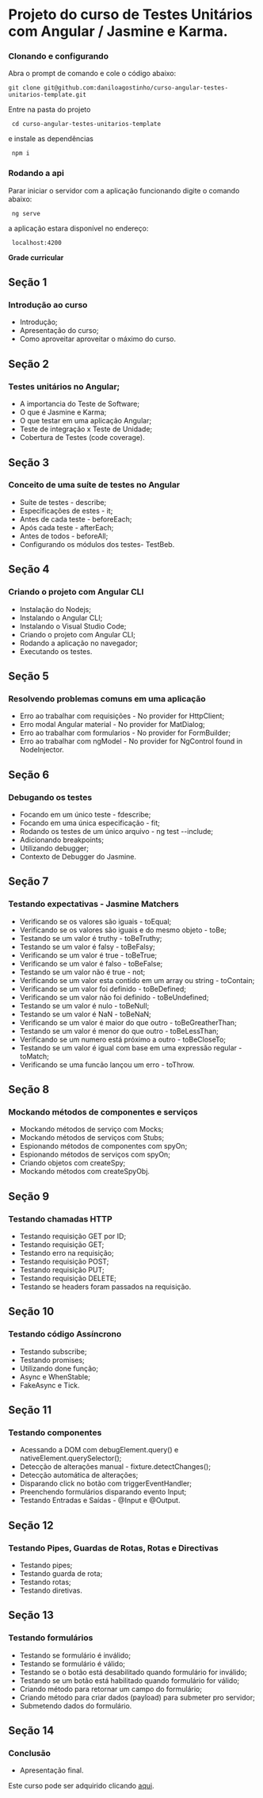# Projeto do curso de Testes Unitários com Angular / Jasmine e Karma. 

### Clonando e configurando
 Abra o prompt de comando e cole o código abaixo:
 
 ```
 git clone git@github.com:daniloagostinho/curso-angular-testes-unitarios-template.git
```

Entre na pasta do projeto

```
 cd curso-angular-testes-unitarios-template
```

e instale as dependências

```
 npm i
```

### Rodando a api
Parar iniciar o servidor com a aplicação funcionando digite o comando abaixo:

```
 ng serve
```

a aplicação estara disponível no endereço:

```
 localhost:4200
```

**Grade curricular**

## Seção 1
### Introdução ao curso
 - Introdução;
 - Apresentação do curso;
 - Como aproveitar aproveitar o máximo do curso.
 
 ## Seção 2
 ### Testes unitários no Angular;
 - A importancia do Teste de Software;
 - O que é Jasmine e Karma;
 - O que testar em uma aplicação Angular;
- Teste de integração x Teste de Unidade;
- Cobertura de Testes (code coverage).
 
 ## Seção 3
### Conceito de uma suíte de testes no Angular
- Suíte de testes - describe;
- Especificações de estes - it;
- Antes de cada teste - beforeEach;
- Após cada teste - afterEach;
- Antes de todos - beforeAll;
- Configurando os módulos dos testes- TestBeb.

 ## Seção 4
 ### Criando o projeto com Angular CLI
 - Instalação do Nodejs;
 - Instalando o Angular CLI;
 - Instalando o Visual Studio Code;
 - Criando o projeto com Angular CLI;
 - Rodando a aplicação no navegador;
 - Executando os testes.

## Seção 5
### Resolvendo problemas comuns em uma aplicação
- Erro ao trabalhar com requisições - No provider for HttpClient;
- Erro modal Angular material - No provider for MatDialog;
- Erro ao trabalhar com formularios - No provider for FormBuilder;
- Erro ao trabalhar com ngModel - No provider for NgControl found in NodeInjector.

## Seção 6
### Debugando os testes
- Focando em um único teste - fdescribe;
- Focando em uma única especificação - fit;
- Rodando os testes de um único arquivo - ng test --include;
- Adicionando breakpoints;
- Utilizando debugger;
- Contexto de Debugger do Jasmine.

## Seção 7
### Testando expectativas - Jasmine Matchers
- Verificando se os valores são iguais - toEqual;
- Verificando se os valores são iguais e do mesmo objeto - toBe;
- Testando se um valor é truthy - toBeTruthy;
- Testando se um valor é falsy - toBeFalsy;
- Verificando se um valor é true - toBeTrue;
- Verificando se um valor é falso -  toBeFalse;
- Testando se um valor não é true - not;
- Verificando se um valor esta contido em um array ou string - toContain;
- Verificando se um valor foi definido - toBeDefined;
- Verificando se um valor não foi definido - toBeUndefined;
- Testando se um valor é nulo - toBeNull;
- Testando se um valor é NaN  - toBeNaN;
- Verificando se um valor é maior do que outro - toBeGreatherThan;
- Testando se um valor é menor do que outro - toBeLessThan;
- Verificando se um numero está próximo a outro - toBeCloseTo;
- Testando se um valor é igual com base em uma expressão regular - toMatch;
- Verificando se uma funcão lançou um erro - toThrow.

## Seção 8
### Mockando métodos de componentes e serviços
- Mockando métodos de serviço com Mocks;
- Mockando métodos de serviços com Stubs;
- Espionando métodos de componentes com spyOn;
- Espionando métodos de serviços com spyOn;
- Criando objetos com createSpy;
- Mockando métodos com createSpyObj.

## Seção 9
### Testando chamadas HTTP
- Testando requisição GET por ID;
- Testando requisição GET;
- Testando erro na requisição;
- Testando requisição POST;
- Testando requisição PUT;
- Testando requisição DELETE;
- Testando se headers foram passados na requisição.

## Seção 10
### Testando código Assíncrono
- Testando subscribe;
- Testando promises;
- Utilizando done função;
- Async e WhenStable;
- FakeAsync e Tick.

## Seção 11
### Testando componentes
- Acessando a DOM com debugElement.query() e nativeElement.querySelector();
- Detecção de alterações manual - fixture.detectChanges();
- Detecção automática de alterações;
- Disparando click no botão com triggerEventHandler;
- Preenchendo formulários disparando evento Input;
- Testando Entradas e Saídas - @Input e @Output.

## Seção 12
### Testando Pipes, Guardas de Rotas, Rotas e Directivas
- Testando pipes;
- Testando guarda de rota;
- Testando rotas;
- Testando diretivas.

## Seção 13
### Testando formulários
- Testando se formulário é inválido;
- Testando se formulário é válido;
- Testando se o botão está desabilitado quando formulário for inválido;
- Testando se um botão está habilitado quando formulário for válido;
- Criando método para retornar um campo do formulário;
- Criando método para criar dados (payload) para submeter pro servidor;
- Submetendo dados do formulário.

## Seção 14
### Conclusão
- Apresentação final.

Este curso pode ser adquirido clicando [aqui](https://www.udemy.com/course/testes-unitarios-com-angular-14-jasmine-e-karma/?referralCode=8827BDAD28D3B528137A).
